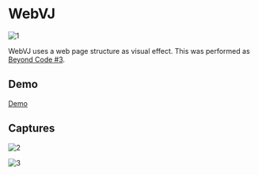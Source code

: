 WebVJ
=====================

![1](https://raw.githubusercontent.com/mattatz/WebVJ/master/captures/WebVJ_1.gif)

WebVJ uses a web page structure as visual effect.
This  was performed as [Beyond Code #3](https://www.super-deluxe.com/room/4258/).

## Demo

[Demo](https://mattatz.github.io/WebVJ)

## Captures

![2](https://raw.githubusercontent.com/mattatz/WebVJ/master/captures/WebVJ_2.gif)

![3](https://raw.githubusercontent.com/mattatz/WebVJ/master/captures/WebVJ_3.gif)

